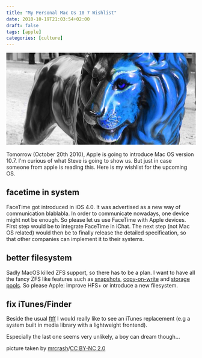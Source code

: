 ```yaml
---
title: "My Personal Mac Os 10 7 Wishlist"
date: 2010-10-19T21:03:54+02:00
draft: false
tags: [apple]
categories: [culture]
---
```


![Mac OS](cover.jpg)

Tomorrow (October 20th 2010), Apple is going to introduce Mac OS version 10.7. I'm curious of what Steve is going to show us. But just in case someone from apple is reading this. Here is my wishlist for the upcoming OS.

## facetime in system

FaceTime got introduced in iOS 4.0. It was advertised as a new way of communication blablabla. In order to communicate nowadays, one device might not be enough. So please let us use FaceTime with Apple devices. First step would be to integrate FaceTime in iChat. The next step (not Mac OS related) would then be to finally release the detailed specification, so that other companies can implement it to their systems.

## better filesystem

Sadly MacOS killed ZFS support, so there has to be a plan. I want to have all the fancy ZFS like features such as [snapshots](http://en.wikipedia.org/wiki/ZFS#Snapshots_and_clones), [copy-on-write](http://en.wikipedia.org/wiki/ZFS#Copy-on-write_transactional_model) and [storage pools](http://en.wikipedia.org/wiki/ZFS#Storage_pools). So please Apple: improve HFS+ or introduce a new filesystem.

## fix iTunes/Finder

Beside the usual [ftff](http://www.urbandictionary.com/define.php?term=ftff) I would really like to see an iTunes replacement (e.g a system built in media library with a lightweight frontend).

Especially the last one seems very unlikely, a boy can dream though...

picture taken by [mrcrash](http://www.flickr.com/photos/mrcrash/283360251/)/[CC BY-NC 2.0](http://creativecommons.org/licenses/by-nc/2.0/deed.en)
